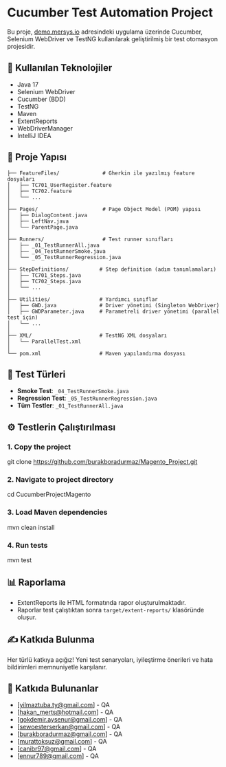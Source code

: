 # Cucumber Test Automation Project

Bu proje, [demo.mersys.io](https://demo.mersys.io) adresindeki uygulama üzerinde Cucumber, Selenium WebDriver ve TestNG kullanılarak geliştirilmiş bir test otomasyon projesidir.

## 🚀 Kullanılan Teknolojiler

- Java 17
- Selenium WebDriver
- Cucumber (BDD)
- TestNG
- Maven
- ExtentReports
- WebDriverManager
- IntelliJ IDEA

## 📁 Proje Yapısı

```plaintext
├── FeatureFiles/              # Gherkin ile yazılmış feature dosyaları
│   ├── TC701_UserRegister.feature
│   ├── TC702.feature
│   └── ...
│
├── Pages/                     # Page Object Model (POM) yapısı
│   ├── DialogContent.java
│   ├── LeftNav.java
│   └── ParentPage.java
│
├── Runners/                   # Test runner sınıfları
│   ├── _01_TestRunnerAll.java
│   ├── _04_TestRunnerSmoke.java
│   └── _05_TestRunnerRegression.java
│
├── StepDefinitions/          # Step definition (adım tanımlamaları)
│   ├── TC701_Steps.java
│   ├── TC702_Steps.java
│   └── ...
│
├── Utilities/                # Yardımcı sınıflar
│   ├── GWD.java              # Driver yönetimi (Singleton WebDriver)
│   ├── GWDParameter.java     # Parametreli driver yönetimi (parallel test için)
│   └── ...
│
├── XML/                      # TestNG XML dosyaları
│   └── ParallelTest.xml
│
└── pom.xml                   # Maven yapılandırma dosyası
```

## 🧪 Test Türleri

- **Smoke Test**: `_04_TestRunnerSmoke.java`
- **Regression Test**: `_05_TestRunnerRegression.java`
- **Tüm Testler**: `_01_TestRunnerAll.java`

## ⚙️ Testlerin Çalıştırılması

### 1. Copy the project
git clone https://github.com/burakboradurmaz/Magento_Project.git

### 2. Navigate to project directory
cd CucumberProjectMagento

### 3. Load Maven dependencies
mvn clean install

### 4. Run tests
mvn test

## 📊 Raporlama

- ExtentReports ile HTML formatında rapor oluşturulmaktadır.
- Raporlar test çalıştıktan sonra `target/extent-reports/` klasöründe oluşur.

## ✍️ Katkıda Bulunma

Her türlü katkıya açığız! Yeni test senaryoları, iyileştirme önerileri ve hata bildirimleri memnuniyetle karşılanır.

## 👥 Katkıda Bulunanlar

- [yilmaztuba.ty@gmail.com] - QA
- [hakan_merts@hotmail.com] - QA
- [gokdemir.aysenur@gmail.com] - QA
- [sewoesterserkan@gmail.com] - QA
- [burakboradurmaz@gmail.com] - QA
- [murattoksuz@gmail.com] - QA
- [canibr97@gmail.com] - QA
- [ennur789@gmail.com] - QA